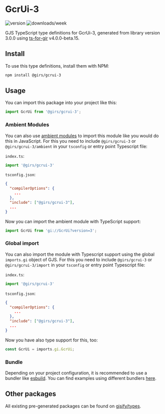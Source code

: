 
# GcrUi-3

![version](https://img.shields.io/npm/v/@girs/gcrui-3)
![downloads/week](https://img.shields.io/npm/dw/@girs/gcrui-3)


GJS TypeScript type definitions for GcrUi-3, generated from library version 3.0.0 using [ts-for-gir](https://github.com/gjsify/ts-for-gir) v4.0.0-beta.15.


## Install

To use this type definitions, install them with NPM:
```bash
npm install @girs/gcrui-3
```

## Usage

You can import this package into your project like this:
```ts
import GcrUi from '@girs/gcrui-3';
```

### Ambient Modules

You can also use [ambient modules](https://github.com/gjsify/ts-for-gir/tree/main/packages/cli#ambient-modules) to import this module like you would do this in JavaScript.
For this you need to include `@girs/gcrui-3` or `@girs/gcrui-3/ambient` in your `tsconfig` or entry point Typescript file:

`index.ts`:
```ts
import '@girs/gcrui-3'
```

`tsconfig.json`:
```json
{
  "compilerOptions": {
    ...
  },
  "include": ["@girs/gcrui-3"],
  ...
}
```

Now you can import the ambient module with TypeScript support: 

```ts
import GcrUi from 'gi://GcrUi?version=3';
```

### Global import

You can also import the module with Typescript support using the global `imports.gi` object of GJS.
For this you need to include `@girs/gcrui-3` or `@girs/gcrui-3/import` in your `tsconfig` or entry point Typescript file:

`index.ts`:
```ts
import '@girs/gcrui-3'
```

`tsconfig.json`:
```json
{
  "compilerOptions": {
    ...
  },
  "include": ["@girs/gcrui-3"],
  ...
}
```

Now you have also type support for this, too:

```ts
const GcrUi = imports.gi.GcrUi;
```

### Bundle

Depending on your project configuration, it is recommended to use a bundler like [esbuild](https://esbuild.github.io/). You can find examples using different bundlers [here](https://github.com/gjsify/ts-for-gir/tree/main/examples).

## Other packages

All existing pre-generated packages can be found on [gjsify/types](https://github.com/gjsify/types).

